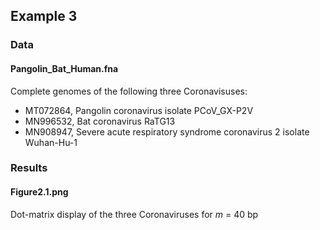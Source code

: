 
## Example 3

### Data
#### Pangolin_Bat_Human.fna
Complete genomes of the following three Coronavisuses:
* MT072864, Pangolin coronavirus isolate PCoV_GX-P2V
* MN996532, Bat coronavirus RaTG13
* MN908947, Severe acute respiratory syndrome coronavirus 2 isolate Wuhan-Hu-1

### Results
#### Figure2.1.png
Dot-matrix display of the three Coronaviruses for _m_ = 40 bp

